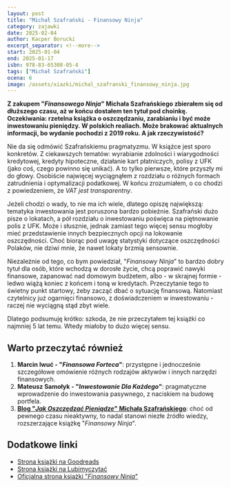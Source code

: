 ```yaml
---
layout: post
title: "Michał Szafrański - Finansowy Ninja"
category: zajawki
date: 2025-02-04
author: Kacper Borucki
excerpt_separator: <!--more-->
start: 2025-01-04
end: 2025-01-17
isbn: 978-83-65308-05-4
tags: ["Michał Szafrański"]
ocena: 6
image: /assets/xiazki/michal_szafranski_finansowy_ninja.jpg
---
```


**Z zakupem "*Finansowego Ninja*" Michała Szafrańskiego zbierałem się od dłuższego czasu, aż w końcu dostałem ten tytuł pod choinkę. Oczekiwania: rzetelna książka o oszczędzaniu, zarabianiu i być może inwestowaniu pieniędzy. W polskich realiach. Może brakować aktualnych informacji, bo wydanie pochodzi z 2019 roku. A jak rzeczywistość?**

<!--more-->

Nie da się odmówić Szafrańskiemu pragmatyzmu. W książce jest sporo konkretów. Z ciekawszych tematów: wyrabianie zdolności i wiarygodności kredytowej, kredyty hipoteczne, działanie kart płatniczych, polisy z UFK (jako coś, czego powinno się unikać). A to tylko pierwsze, które przyszły mi do głowy. Osobiście najwięcej wyciągnąłem z rozdziału o różnych formach zatrudnienia i optymalizacji podatkowej. W końcu zrozumiałem, o co chodzi z powiedzeniem, że *VAT jest transparentny*.

Jeżeli chodzi o wady, to nie ma ich wiele, dlatego opiszę największą: tematyka inwestowania jest poruszona bardzo pobieżnie. Szafrański dużo pisze o lokatach, a pół rozdziału o inwestowaniu poświęca na piętnowanie polis z UFK. Może i słusznie, jednak zamiast tego więcej sensu mogłoby mieć przedstawienie innych bezpiecznych opcji na lokowanie oszczędności. Choć biorąc pod uwagę statystyki dotyczące oszczędności Polaków, nie dziwi mnie, że nawet lokaty brzmią sensownie.

Niezależnie od tego, co bym powiedział, "*Finansowy Ninja*" to bardzo dobry tytuł dla osób, które wchodzą w dorosłe życie, chcą poprawić nawyki finansowe, zapanować nad domowym budżetem, albo - w skrajnej formie - ledwo wiążą koniec z końcem i toną w kredytach. Przeczytanie tego to świetny punkt startowy, żeby zacząć dbać o sytuację finansową. Natomiast czytelnicy już ogarnięci finansowo, z doświadczeniem w inwestowaniu - raczej nie wyciągną stąd zbyt wiele.

Dlatego podsumuję krótko: szkoda, że nie przeczytałem tej książki co najmniej 5 lat temu. Wtedy miałoby to dużo więcej sensu.

## Warto przeczytać również

1. **Marcin Iwuć - "*Finansowa Forteca*"**: przystępne i jednocześnie szczegółowe omówienie różnych rodzajów aktywów i innych narzędzi finansowych.
2. **Mateusz Samołyk - "*Inwestowanie Dla Każdego*"**: pragmatyczne wprowadzenie do inwestowania pasywnego, z naciskiem na budowę portfela.
3. **[Blog "*Jak Oszczędzać Pieniądze*" Michała Szafrańskiego](https://jakoszczedzacpieniadze.pl/)**: choć od pewnego czasu nieaktywny, to nadal stanowi niezłe źródło wiedzy, rozszerzające książkę "*Finansowy Ninja*".

## Dodatkowe linki

- [Strona książki na Goodreads](https://www.goodreads.com/book/show/53005904-finansowy-ninja)
- [Strona książki na Lubimyczytać](https://lubimyczytac.pl/ksiazka/314304/finansowy-ninja)
- [Oficjalna strona książki "*Finansowy Ninja*"](https://finansowyninja.pl/)
